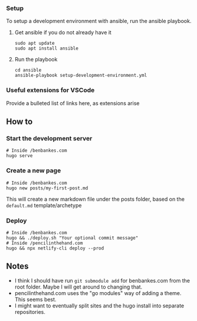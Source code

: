 ### Setup

To setup a development environment with ansible, run the ansible playbook.

1. Get ansible if you do not already have it

    ```
    sudo apt update
    sudo apt install ansible
    ```

1. Run the playbook

    ```
    cd ansible
    ansible-playbook setup-development-environment.yml
    ```

### Useful extensions for VSCode

Provide a bulleted list of links here, as extensions arise

## How to

### Start the development server

```
# Inside /benbankes.com
hugo serve
```

### Create a new page

```
# Inside /benbankes.com
hugo new posts/my-first-post.md
```

This will create a new markdown file under the posts folder, based on the `default.md` template/archetype

### Deploy

```
# Inside /benbankes.com
hugo && ./deploy.sh "Your optional commit message"
# Inside /pencilinthehand.com
hugo && npx netlify-cli deploy --prod
```

## Notes

- I think I should have run `git submodule add` for benbankes.com from the root folder.  Maybe I will get around to changing that.
- pencilinthehand.com uses the "go modules" way of adding a theme.  This seems best.
- I might want to eventually split sites and the hugo install into separate repositories.
